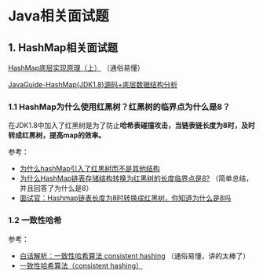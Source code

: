 # Java相关面试题

## 1. HashMap相关面试题

[HashMap底层实现原理（上）](https://zhuanlan.zhihu.com/p/28501879) （通俗易懂）

[JavaGuide-HashMap(JDK1.8)源码+底层数据结构分析](https://snailclimb.gitee.io/javaguide/#/docs/java/collection/HashMap(JDK1.8)%E6%BA%90%E7%A0%81+%E5%BA%95%E5%B1%82%E6%95%B0%E6%8D%AE%E7%BB%93%E6%9E%84%E5%88%86%E6%9E%90) 

### 1.1 HashMap为什么使用红黑树？红黑树的临界点为什么是8？

在JDK1.8中加入了红黑树是为了防止**哈希表碰撞攻击，当链表链长度为8时，及时转成红黑树，提高map的效率。**

参考：

- [为什么hashMap引入了红黑树而不是其他结构](https://www.cnblogs.com/wq-9/articles/14202773.html)
- [为什么HashMap链表存储结构转换为红黑树的长度临界点是8?](https://www.sunjianbo.com/why-threshold-is-8/)  （简单总结，并且回答了为什么是8）
- [面试官：Hashmap链表长度为8时转换成红黑树，你知道为什么是8吗](https://blog.csdn.net/kyle_wu_/article/details/113578055)



### 1.2 一致性哈希

参考：

- [白话解析：一致性哈希算法 consistent hashing](https://www.zsythink.net/archives/1182) （通俗易懂，讲的太棒了）
- [一致性哈希算法（consistent hashing）](https://zhuanlan.zhihu.com/p/129049724) 





